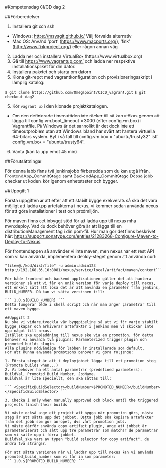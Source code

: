 ﻿#Kompetensdag CI/CD dag 2

##Förberedelser

1. Installera git och ssh
 - Windows: https://msysgit.github.io/ Välj förvalda alternativ
 - Mac OS: Använd ‘port’ (https://www.macports.org/), ‘fink’ (http://www.finkproject.org/) eller någon annan väg
2. Ladda ner och installera VirtualBox (https://www.virtualbox.org)
3. Gå till https://www.vagrantup.com/ och ladda ner respektive installationspaket för din dator.
4. Installera paketet och starta om datorn
5. Klona git-repot med vagrantkonfiguration och provisioneringsskript i lämplig katalog:

```$ git clone https://github.com/Omegapoint/CICD_vagrant.git```
```$ git checkout dag2```

5. Kör ```vagrant up``` i den klonade projektkatalogen. 
 - Om den definierade timeouttiden inte räcker till så kan utökas genom att lägga till config.vm.boot_timeout = 3000 (efter config.vm.box) i Vagrantfile. På Windows är det sannolikt är det dock inte ett timeoutproblem utan att Windows ibland har svårt att hantera virtuella 64-bitars system. Byt i så fall till config.vm.box = "ubuntu/trusty32" istf config.vm.box = "ubuntu/trusty64".
6. Vänta (kan ta upp emot 45 min)

##Förutsättningar

För denna labb finns två jenkinsjobb förberedda som du kan utgå ifrån, FrontendApp_CommitStage samt BackendApp_CommitStage
Dessa jobb checkar ut koden, kör igenom enhetstester och bygger.

##Uppgift 1

Första uppgiften är att efter att ett stabilt bygge exekverats så ska det vara möjligt att ladda upp artefakterna i nexus,
vi kommer sedan använda nexus för att göra installationer i test och prodmiljön.

För maven finns det inbyggt stöd för att ladda upp till nexus mha mvn:deploy. Vad du dock behöver göra är att lägga till en distributionManagement tag i din pom-fil.
Hur man gör det finns beskrivet här:
https://support.sonatype.com/entries/21283268-Configure-Maven-to-Deploy-to-Nexus

För frontendappen så använder vi inte maven, men nexus har ett rest API som vi kan använda, implementera deploy-steget genom att använda curl:
```curl -v -F "r=releases" -F "g=application" -F "a=applicationName" -F "v="x.y.z" -F "p=tar.gz" -F 
"file=@./kod/dist/file" -u admin:admin123 http://192.168.33.10:8081/nexus/service/local/artifact/maven/content```

För både frontend och backend applikationen gäller det att hantera versioner så att vi får en unik version för varje deploy till nexus,
ett enkelt sätt att lösa det är att använda en parameter från jenkins, BUILD_NUMBER. Då kan vi sätta versionen till:

``` 1.0.${BUILD_NUMBER} ```
Detta fungerar både i shell script och när man anger parametrar till ett maven bygge.

##Uppgift 2
Nu ska vi vidareutveckla vår byggpipeline så att vi för varje stabilt bygge skapar och arkiverar artefakter i jenkins men vi skickar inte upp något till nexus.
Istället ska uppladdning till nexus ske via en promotion, för detta behöver vi använda två plugins: Parameterized trigger plugin och promoted builds plugin.
Alla plugins nödvändiga för labben är installerade som default.
För att kunna använda promotions behöver vi göra följande:

1. Första steget är att i deployjobbet lägga till ett promotion steg (Promote builds when...)
2. Vi behöver ha ett antal parametrar (predefined parameters): BuildVal, Promoted_Build_Number, JobName. 
BuildVal är lite speciellt, den ska sättas till:

``` <SpecificBuildSelector><buildNumber>$PROMOTED_NUMBER</buildNumber></SpecificBuildSelector> ```

3. Checka i only when manually approved och block until the triggered projects finish their builds

Vi måste också ange ett projekt att bygga när promotion görs, nästa steg är att sätta upp det jobbet. Detta jobb ska kopiera artefakter från det jobb som gör anropet, dvs vårt promotion jobb.
Vi måste därför använda copy artifact plugin, ange att jobbet är parameteriserat och sätt upp tre parametrar som matchar de parametrar som vi satte upp i förra jobbet. 
BuildVal ska vara av typen "build selector for copy artifact", de andra två strängar.

För att sätta versionen när vi laddar upp till nexus kan vi använda promoted_build_number som vi får in som parameter:
``` 1.0.${PROMOTED_BUILD_NUMBER} ```
